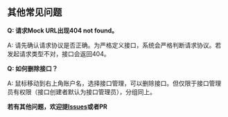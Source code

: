 ## 其他常见问题

**Q: 请求Mock URL出现404 not found。**

A: 请先确认请求协议是否正确。为严格定义接口，系统会严格判断请求协议。若发起请求类型不对，接口会返回404。

**Q: 如何删除接口？**

A: 鼠标移动到右上角账户名，选择接口管理，可以删除接口。但仅限于接口管理员有权限（接口创建者默认为接口管理员），分组同上。

**若有其他问题，欢迎提[Issues](http://gitlab.dxy.net/f2e/api-mocker/issues)或者PR**
